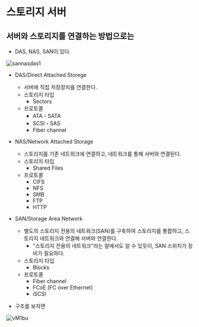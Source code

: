 # 스토리지 서버
## 서버와 스토리지를 연결하는 방법으로는
- DAS, NAS, SAN이 있다.

![sannasdas1](https://user-images.githubusercontent.com/19552819/98459077-666def80-21da-11eb-882e-a9783b7ce7b5.png)

- DAS/Direct Attached Storege
  - 서버에 직접 저장장치를 연결한다.
  - 스토리지 타입
    - Sectors
  - 프로토콜
    - ATA・SATA
    - SCSI・SAS
    - Fiber channel


- NAS/Network Attached Storage
  - 스토리지를 기존 네트워크에 연결하고, 네트워크를 통해 서버와 연결된다.
  - 스토리지 타입
    - Shared Files
  - 프로토콜
    - CIFS
    - NFS
    - SMB
    - FTP
    - HTTP


- SAN/Storage Area Network
  - 별도의 스토리지 전용의 네트워크(SAN)를 구축하여 스토리지를 통합하고, 스토리지 네트워크와 연결해 서버와 연결한다.
    - "스토리지 전용의 네트워크"라는 말에서도 알 수 있듯이, SAN 스위치가 장비가 필요하다.
  - 스토리지 타입
    - Blocks
  - 프로토콜
    - Fiber channel
    - FCoE (FC over Ethernet)
    - iSCSI

- 구조를 보자면

![vM1bu](https://user-images.githubusercontent.com/19552819/98459152-57d40800-21db-11eb-8f32-f3b8925b9c2c.png)
